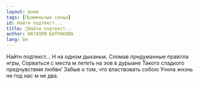 ```yaml
---
layout: poem
tags: [Праменьчык сонца]
id: Найти подтекст...
title: 🚧Найти подтекст...
author: НАТАЛЛЯ БАТРАКОВА
lang: be
---
```



Найтн подтекст... Н на одном дыханьм, Сломав прндуманные правпла нгры, Сорваться с места м лететь на эов в дурыане Такого сладкого предчувствмя любвн’ Забыв о том, что властвовать собою Учнла жнзнь не год нас м не два.
